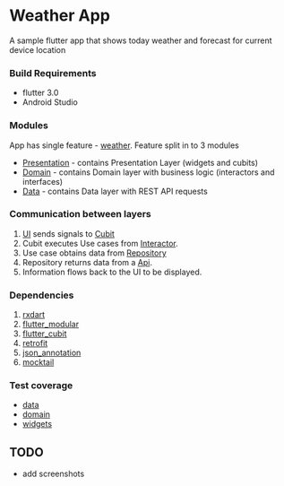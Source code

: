 # Weather App
A sample flutter app that shows today weather and forecast for current device location

### Build Requirements
* flutter 3.0
* Android Studio


### Modules
App has single feature - [weather](/features/weather). Feature split in to 3 modules
- [Presentation](/features/weather/presentation) - contains Presentation Layer (widgets and cubits)
- [Domain](/features/weather/domain) - contains Domain layer with business logic (interactors and interfaces)
- [Data](/features/weather/data) - contains Data layer with REST API requests

### Communication between layers

1. [UI](/features/weather/presentation/lib/widgets/weather_page.dart) sends signals to [Cubit](/features/weather/presentation/lib/widgets/weather_cubit.dart)
1. Cubit executes Use cases from [Interactor](/features/weather/domain/lib/usecases/interactor.dart).
1. Use case obtains data from [Repository](/features/weather/data/lib/repository/remote_repository.dart)
1. Repository returns data from a [Api](/features/weather/data/lib/api/weather_api.dart).
1. Information flows back to the UI to be displayed.


### Dependencies

1. [rxdart](https://pub.dev/packages/rxdart)
1. [flutter_modular](https://pub.dev/packages/flutter_modular)
1. [flutter_cubit](https://pub.dev/documentation/flutter_cubit/latest/)
1. [retrofit](https://pub.dev/packages/retrofit)
1. [json_annotation](https://pub.dev/packages/json_annotation)
1. [mocktail](https://pub.dev/packages/mocktail)

### Test coverage
- [data](/test/features/weather/data/remote_repository_tests.dart)
- [domain](/test/features/weather/domain/interactor_tests.dart)
- [widgets](/test/features/weather/presentation/)

## TODO
* add screenshots